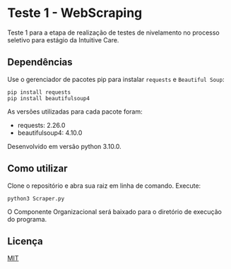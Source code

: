 # **Teste 1 - WebScraping**

Teste 1 para a etapa de realização de testes de nivelamento no processo seletivo para estágio da Intuitive Care.

## **Dependências**

Use o gerenciador de pacotes pip para instalar ``requests`` e ``Beautiful Soup``:

```
pip install requests
pip install beautifulsoup4
```

As versões utilizadas para cada pacote foram:
- requests: 2.26.0
- beautifulsoup4: 4.10.0

Desenvolvido em versão python 3.10.0.

## **Como utilizar**

Clone o repositório e abra sua raiz em linha de comando. Execute:

```
python3 Scraper.py
```

O Componente Organizacional será baixado para o diretório de execução do programa.

## **Licença**

[MIT](https://choosealicense.com/licenses/mit/)